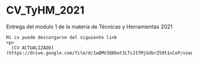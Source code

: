 # CV_TyHM_2021
<p>
  
  Entrega del modulo 1 de la materia de Técnicas y Herramientas  2021
  
  <p>
    
    Mi cv puede descargarse del siguiente link
    <p>
      [CV ACTUALIZADO] (https://drive.google.com/file/d/1wQMV3Q8bot3LTcJIfMjGdbrZS9t1xCeP/view)
      
